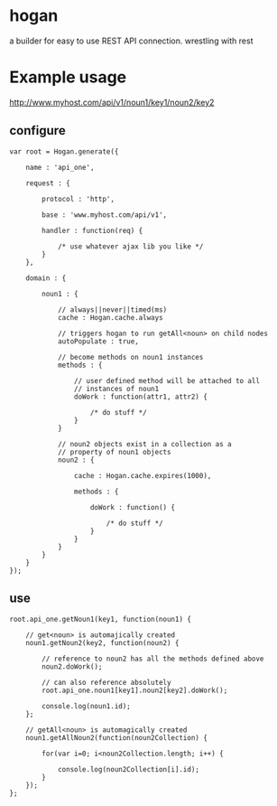 hogan
=====

a builder for easy to use REST API connection. wrestling with rest




Example usage
=============

http://www.myhost.com/api/v1/noun1/key1/noun2/key2

configure
---------


	
	var root = Hogan.generate({
		
		name : 'api_one',
		
		request : {
		
			protocol : 'http',

			base : 'www.myhost.com/api/v1',
		
			handler : function(req) {
			
				/* use whatever ajax lib you like */
			}
		},
				
		domain : {
		
			noun1 : {
				
				// always||never||timed(ms)
				cache : Hogan.cache.always
				
				// triggers hogan to run getAll<noun> on child nodes
				autoPopulate : true,
				
				// become methods on noun1 instances
				methods : {
					
					// user defined method will be attached to all 
					// instances of noun1
					doWork : function(attr1, attr2) {
					
						/* do stuff */
					}
				}
				
				// noun2 objects exist in a collection as a 
				// property of noun1 objects
				noun2 : {
				
					cache : Hogan.cache.expires(1000),
				
					methods : {
					
						doWork : function() {
						
							/* do stuff */
						}
					}
				}	
			}
		}
	});




use
---



	root.api_one.getNoun1(key1, function(noun1) {
		
		// get<noun> is automajically created
		noun1.getNoun2(key2, function(noun2) {
			
			// reference to noun2 has all the methods defined above
			noun2.doWork();
			
			// can also reference absolutely
			root.api_one.noun1[key1].noun2[key2].doWork();
			
			console.log(noun1.id);		
		};
		
		// getAll<noun> is automagically created
		noun1.getAllNoun2(function(noun2Collection) {
		
			for(var i=0; i<noun2Collection.length; i++) {
			
				console.log(noun2Collection[i].id);
			}
		});
	};

	
